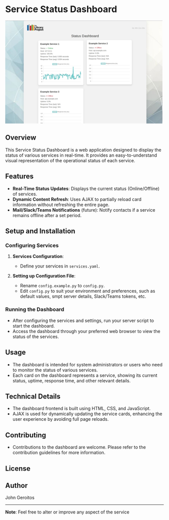 # Service Status Dashboard

<img src="https://github.com/unverbosejohn/uptimer/blob/main/static/images/dashboard.jpg?raw=true" width="500" alt="Uptimer dashboard">

## Overview
This Service Status Dashboard is a web application designed to display the status of various services in real-time. It provides an easy-to-understand visual representation of the operational status of each service.

## Features
- **Real-Time Status Updates**: Displays the current status (Online/Offline) of services.
- **Dynamic Content Refresh**: Uses AJAX to partially reload card information without refreshing the entire page.
- **Mail/Slack/Teams Notifications** (future): Notify contacts if a service remains
offline after a set period.

## Setup and Installation

### Configuring Services
1. **Services Configuration**: 
   - Define your services in `services.yaml`.

2. **Setting up Configuration File**:
   - Rename `config.example.py` to `config.py`.
   - Edit `config.py` to suit your environment and preferences, such as default values, smpt server details, Slack/Teams tokens, etc.

### Running the Dashboard
- After configuring the services and settings, run your server script to start the dashboard.
- Access the dashboard through your preferred web browser to view the status of the services.

## Usage
- The dashboard is intended for system administrators or users who need to monitor the status of various services.
- Each card on the dashboard represents a service, showing its current status, uptime, response time, and other relevant details.

## Technical Details
- The dashboard frontend is built using HTML, CSS, and JavaScript.
- AJAX is used for dynamically updating the service cards, enhancing the user experience by avoiding full page reloads.

## Contributing
- Contributions to the dashboard are welcome. Please refer to the contribution guidelines for more information.

## License


## Author
John Geroitos

---

**Note**: Feel free to alter or improve any aspect of the service

